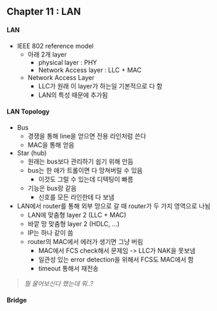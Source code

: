 ## Chapter 11 : LAN

#### LAN

* IEEE 802 reference model
    * 아래 2개 layer
        * physical layer : PHY
        * Network Access layer : LLC + MAC
    * Network Access Layer
        * LLC가 원래 이 layer가 하는일 기본적으로 다 함
        * LAN의 특성 때문에 추가됨


#### LAN Topology

* Bus
    * 경쟁을 통해 line을 얻으면 전용 라인처럼 쓴다
    * MAC을 통해 얻음
* Star (hub)
    * 원래는 bus보다 관리하기 쉽기 위해 만듬
    * bus는 한 애가 트롤이면 다 망쳐버릴 수 있음
        * 이것도 그럴 수 있는데 디텍팅이 빠름
    * 기능은 bus랑 같음
        * 신호를 모든 라인한테 다 보냄
* LAN에서 router를 통해 외부 망으로 갈 때 router가 두 가지 영역으로 나뉨
    * LAN에 맞춤형 layer 2 (LLC + MAC)
    * 바깥 망 맞춤형 layer 2 (HDLC, ...)
    * IP는 하나 같이 씀
    * router의 MAC에서 에러가 생기면 그냥 버림
        * MAC에서 FCS check해서 문제임 -> LLC가 NAK을 못보냄
        * 일관성 있는 error detection을 위해서 FCS도 MAC에서 함
        * timeout 통해서 재전송
        
> *뭘 물어보신다 했는데 뭐..?*


#### Bridge
